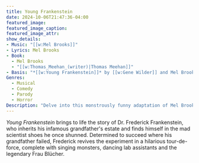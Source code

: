 ```yaml
---
title: Young Frankenstein
date: 2024-10-06T21:47:36-04:00
featured_image:
featured_image_caption: 
featured_image_attr:
show_details: 
- Music: "[[w:Mel Brooks]]"
- Lyrics: Mel Brooks
- Book: 
  - Mel Brooks
  - "[[w:Thomas_Meehan_(writer)|Thomas Meehan]]"
- Basis: "*[[w:Young Frankenstein]]* by [[w:Gene Wilder]] and Mel Brooks"
Genres:
  - Musical
  - Comedy
  - Parody
  - Horror
Description: "Delve into this monstrously funny adaptation of Mel Brooks’ classic film, where a young scientist inherits his grandfather's legacy and a zany castle full of eccentrics."
---
```

*Young Frankenstein* brings to life the story of Dr. Frederick Frankenstein, who inherits his infamous grandfather's estate and finds himself in the mad scientist shoes he once shunned. Determined to succeed where his grandfather failed, Frederick revives the experiment in a hilarious tour-de-force, complete with singing monsters, dancing lab assistants and the legendary Frau Blücher.